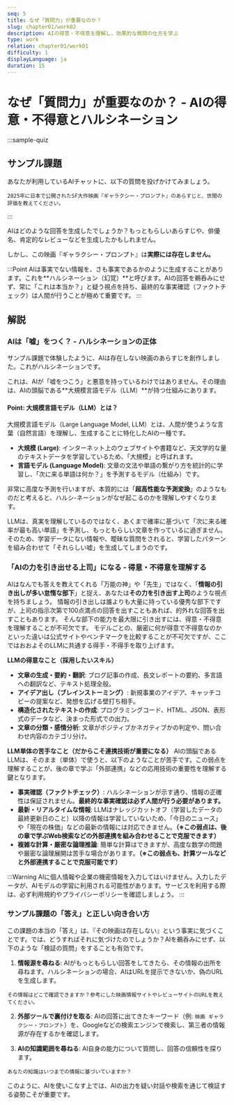 ```yaml
---
seq: 5
title: なぜ「質問力」が重要なのか？
slug: chapter01/work02
description: AIの得意・不得意を理解し、効果的な質問の仕方を学ぶ
type: work
relation: chapter01/work01
difficulty: 1
displayLanguage: ja
duration: 15
---
```


# なぜ「質問力」が重要なのか？ - AIの得意・不得意とハルシネーション

:::sample-quiz
## サンプル課題

あなたが利用しているAIチャットに、以下の質問を投げかけてみましょう。
```
2025年に日本で公開されたSF大作映画『ギャラクシー・プロンプト』のあらすじと、世間の評価を教えてください。
```
:::

AIはどのような回答を生成したでしょうか？もっともらしいあらすじや、俳優名、肯定的なレビューなどを生成したかもしれません。

しかし、この映画『ギャラクシー・プロンプト』は**実際には存在しません。**

:::Point
AIは事実でない情報を、さも事実であるかのように生成することがあります。これを**ハルシネーション（幻覚）**と呼びます。AIの回答を鵜呑みにせず、常に「これは本当か？」と疑う視点を持ち、最終的な事実確認（ファクトチェック）は人間が行うことが極めて重要です。
:::

## 解説

### AIは「嘘」をつく？ - ハルシネーションの正体

サンプル課題で体験したように、AIは存在しない映画のあらすじを創作しました。これがハルシネーションです。

これは、AIが「嘘をつこう」と悪意を持っているわけではありません。その理由は、AIの頭脳である**大規模言語モデル（LLM）**が持つ仕組みにあります。

#### Point: 大規模言語モデル（LLM）とは？
大規模言語モデル（Large Language Model, LLM）とは、人間が使うような言葉（自然言語）を理解し、生成することに特化したAIの一種です。

- **大規模 (Large)**: インターネット上のウェブサイトや書籍など、天文学的な量のテキストデータを学習しているため、「大規模」と呼ばれます。
- **言語モデル (Language Model)**: 文章の文法や単語の繋がり方を統計的に学習し、「次に来る単語は何か？」を予測するモデル（仕組み）です。

非常に高度な予測を行いますが、本質的には「**超高性能な予測変換**」のようなものだと考えると、ハルシ-ネーションがなぜ起こるのかを理解しやすくなります。

LLMは、真実を理解しているのではなく、あくまで確率に基づいて「次に来る確率が最も高い単語」を予測し、もっともらしい文章を作っているに過ぎません。そのため、学習データにない情報や、曖昧な質問をされると、学習したパターンを組み合わせて「それらしい嘘」を生成してしまうのです。

### 「AIの力を引き出せる上司」になる - 得意・不得意を理解する

AIはなんでも答えを教えてくれる「万能の神」や「先生」ではなく、「**情報の引き出しが多い怠惰な部下**」と捉え、あなたは**その力を引き出す上司**のような視点を持ちましょう。
情報の引き出しは誰よりも大量に持っている優秀な部下ですが、上司の指示次第で100点満点の回答を出すこともあれば、的外れな回答を出すこともあります。
そんな部下の能力を最大限に引き出すには、得意・不得意を理解することが不可欠です。
モデルごとの、厳密に何が得意で不得意なのかといった違いは公式サイトやベンチマークを比較することが不可欠ですが、ここではおおよそのLLMに共通する得手・不得手を取り上げます。

**LLMの得意なこと（採用したいスキル）**
- **文章の生成・要約・翻訳**: ブログ記事の作成、長文レポートの要約、多言語への翻訳など、テキスト処理全般。
- **アイデア出し（ブレインストーミング）**: 新規事業のアイデア、キャッチコピーの提案など、発想を広げる壁打ち相手。
- **構造化されたテキストの作成**: プログラミングコード、HTML、JSON、表形式のデータなど、決まった形式での出力。
- **文章の分類・感情分析**: 文章がポジティブかネガティブかの判定や、問い合わせ内容のカテゴリ分け。

**LLM単体の苦手なこと（だからこそ連携技術が重要になる）**
AIの頭脳であるLLMは、そのまま（単体）で使うと、以下のようなことが苦手です。この弱点を理解することが、後の章で学ぶ「外部連携」などの応用技術の重要性を理解する鍵となります。

- **事実確認（ファクトチェック）**: ハルシネーションが示す通り、情報の正確性は保証されません。**最終的な事実確認は必ず人間が行う必要があります。**
- **最新・リアルタイムな情報**: LLMはナレッジカットオフ（学習したデータの最終更新日のこと）以降の情報は学習していないため、「今日のニュース」や「現在の株価」などの最新の情報には対応できません。**（※この弱点は、後の章で学ぶWeb検索などの外部連携を組み合わせることで克服できます）**
- **複雑な計算・厳密な論理推論**: 簡単な計算はできますが、高度な数学の問題や厳密な論理展開は苦手な場合があります。**（※この弱点も、計算ツールなどと外部連携することで克服可能です）**

:::Warning
AIに個人情報や企業の機密情報を入力してはいけません。入力したデータが、AIモデルの学習に利用される可能性があります。サービスを利用する際は、必ず利用規約やプライバシーポリシーを確認しましょう。
:::

### サンプル課題の「答え」と正しい向き合い方

この課題の本当の「答え」は、『その映画は存在しない』という事実に気づくことです。では、どうすればそれに気づけたのでしょうか？AIを鵜呑みにせず、以下のような「検証の質問」をすることも有効です。

1.  **情報源を尋ねる**:
AIがもっともらしい回答をしてきたら、その情報の出所を尋ねます。ハルシネーションの場合、AIはURLを提示できないか、偽のURLを生成します。
```
その情報はどこで確認できますか？参考にした映画情報サイトやレビューサイトのURLを教えてください。
```

2.  **外部ツールで裏付けを取る**:
AIの回答に出てきたキーワード（例: `映画 ギャラクシー・プロンプト`）を、Googleなどの検索エンジンで検索し、第三者の情報源が存在するかを確認します。

3.  **AIの知識範囲を尋ねる**:
AI自身の能力について質問し、回答の信頼性を探ります。
```
あなたの知識はいつまでの情報に基づいていますか？
```

このように、AIを使いこなす上では、AIの出力を疑い対話や検索を通じて検証する姿勢こそが重要です。
